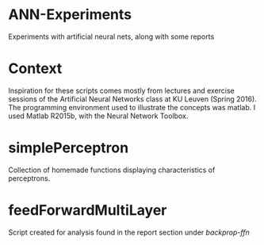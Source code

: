 # ANN-Experiments
Experiments with artificial neural nets, along with some reports

# Context
Inspiration for these scripts comes mostly from lectures and exercise sessions 
of the Artificial Neural Networks class at KU Leuven (Spring 2016). The 
programming environment used to illustrate the concepts was matlab. I used
Matlab R2015b, with the Neural Network Toolbox.

# simplePerceptron
Collection of homemade functions displaying characteristics of perceptrons.

# feedForwardMultiLayer
Script created for analysis found in the report section under *backprop-ffn*

